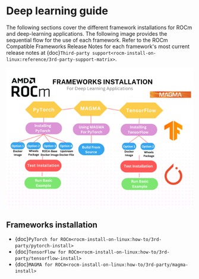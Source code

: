 <head>
  <meta charset="UTF-8">
  <meta name="description" content="Deep learning using ROCm">
  <meta name="keywords" content="deep learning, frameworks, installation, PyTorch, TensorFlow,
  MAGMA, AMD, ROCm">
</head>

# Deep learning guide

The following sections cover the different framework installations for ROCm and
deep-learning applications. The following image provides
the sequential flow for the use of each framework. Refer to the ROCm Compatible
Frameworks Release Notes for each framework's most current release notes at
{doc}`Third-party support<rocm-install-on-linux:reference/3rd-party-support-matrix>`.

![ROCm Compatible Frameworks Flowchart](../data/install/magma-install/magma005.png "ROCm Compatible Frameworks")

## Frameworks installation

* {doc}`PyTorch for ROCm<rocm-install-on-linux:how-to/3rd-party/pytorch-install>`
* {doc}`TensorFlow for ROCm<rocm-install-on-linux:how-to/3rd-party/tensorflow-install>`
* {doc}`MAGMA for ROCm<rocm-install-on-linux:how-to/3rd-party/magma-install>`
